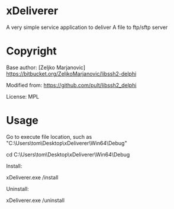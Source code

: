 # xDeliverer
A very simple service application to deliver A file to ftp/sftp server

# Copyright
Base author: [Zeljko Marjanovic] https://bitbucket.org/ZeljkoMarjanovic/libssh2-delphi

Modified from: https://github.com/pult/libssh2_delphi

License: MPL

# Usage
Go to execute file location, such as "C:\Users\tom\Desktop\xDeliverer\Win64\Debug"

cd C:\Users\tom\Desktop\xDeliverer\Win64\Debug

Install:

xDeliverer.exe /install

Uninstall:

xDeliverer.exe /uninstall
